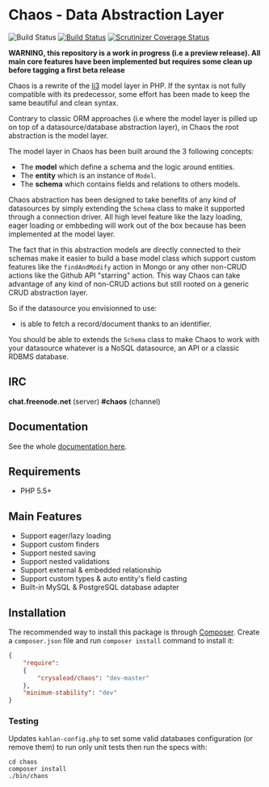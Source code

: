 # Chaos - Data Abstraction Layer

![Build Status](https://img.shields.io/badge/branch-master-blue.svg)
[![Build Status](https://travis-ci.org/crysalead/chaos.png?branch=master)](https://travis-ci.org/crysalead/chaos)
[![Scrutinizer Coverage Status](https://scrutinizer-ci.com/g/crysalead/chaos/badges/coverage.png?b=master)](https://scrutinizer-ci.com/g/crysalead/chaos/?branch=master)

**WARNING, this repository is a work in progress (i.e a preview release). All main core features have been implemented but requires some clean up before tagging a first beta release**

Chaos is a rewrite of the [li3](http://li3.me/) model layer in PHP. If the syntax is not fully compatible with its predecessor, some effort has been made to keep the same beautiful and clean syntax.

Contrary to classic ORM approaches (i.e where the model layer is pilled up on top of a datasource/database abstraction layer), in Chaos the root abstraction is the model layer.

The model layer in Chaos has been built around the 3 following concepts:

 * The **model** which define a schema and the logic around entities.
 * The **entity** which is an instance of `Model`.
 * The **schema** which contains fields and relations to others models.

Chaos abstraction has been designed to take benefits of any kind of datasources by simply extending the `Schema` class to make it supported through a connection driver. All high level feature like the lazy loading, eager loading or embbeding will work out of the box because has been implemented at the model layer.

The fact that in this abstraction models are directly connected to their schemas make it easier to build a base model class which support custom features like the `findAndModify` action in Mongo or any other non-CRUD actions like the Github API "starring" action. This way Chaos can take advantage of any kind of non-CRUD actions but still rooted on a generic CRUD abstraction layer.

So if the datasource you envisionned to use:

 * is able to fetch a record/document thanks to an identifier.

You should be able to extends the `Schema` class to make Chaos to work with your datasource whatever is a NoSQL datasource, an API or a classic RDBMS database.

## IRC

**chat.freenode.net** (server)
**#chaos** (channel)

## Documentation

See the whole [documentation here](http://chaos.readthedocs.org/en/latest).

## Requirements

 * PHP 5.5+

## Main Features

* Support eager/lazy loading
* Support custom finders
* Support nested saving
* Support nested validations
* Support external & embedded relationship
* Support custom types & auto entity's field casting
* Built-in MySQL & PostgreSQL database adapter

## Installation

The recommended way to install this package is through [Composer](http://getcomposer.org/).
Create a `composer.json` file and run `composer install` command to install it:

```json
{
    "require":
    {
        "crysalead/chaos": "dev-master"
    },
    "minimum-stability": "dev"
}
```

### Testing

Updates `kahlan-config.php` to set some valid databases configuration (or remove them) to run only unit tests then run the specs with:

```
cd chaos
composer install
./bin/chaos
```
